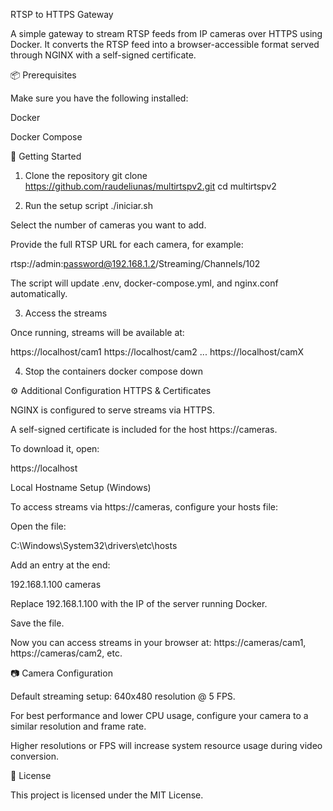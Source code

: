 RTSP to HTTPS Gateway

A simple gateway to stream RTSP feeds from IP cameras over HTTPS using Docker.
It converts the RTSP feed into a browser-accessible format served through NGINX with a self-signed certificate.

📦 Prerequisites

Make sure you have the following installed:

Docker

Docker Compose

🚀 Getting Started

1. Clone the repository
git clone https://github.com/raudeliunas/multirtspv2.git
cd multirtspv2

2. Run the setup script
./iniciar.sh


Select the number of cameras you want to add.

Provide the full RTSP URL for each camera, for example:

rtsp://admin:password@192.168.1.2/Streaming/Channels/102


The script will update .env, docker-compose.yml, and nginx.conf automatically.

3. Access the streams

Once running, streams will be available at:

https://localhost/cam1
https://localhost/cam2
...
https://localhost/camX

4. Stop the containers
docker compose down

⚙️ Additional Configuration
HTTPS & Certificates

NGINX is configured to serve streams via HTTPS.

A self-signed certificate is included for the host https://cameras.

To download it, open:

https://localhost

Local Hostname Setup (Windows)

To access streams via https://cameras, configure your hosts file:

Open the file:

C:\Windows\System32\drivers\etc\hosts


Add an entry at the end:

192.168.1.100 cameras


Replace 192.168.1.100 with the IP of the server running Docker.

Save the file.

Now you can access streams in your browser at:
https://cameras/cam1, https://cameras/cam2, etc.

📷 Camera Configuration

Default streaming setup: 640x480 resolution @ 5 FPS.

For best performance and lower CPU usage, configure your camera to a similar resolution and frame rate.

Higher resolutions or FPS will increase system resource usage during video conversion.

📄 License

This project is licensed under the MIT License.
